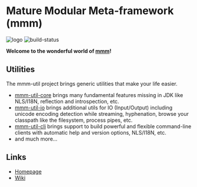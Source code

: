 # Mature Modular Meta-framework (mmm)

![logo](https://raw.github.com/m-m-m/mmm/master/src/site/resources/images/logo.png)
![build-status](https://travis-ci.org/m-m-m/util.svg?branch=master)

**Welcome to the wonderful world of [mmm](http://m-m-m.sourceforge.net/index.html)!**

## Utilities

The mmm-util project brings generic utilities that make your life easier.

* [mmm-util-core](mmm-util-core) brings many fundamental features missing in JDK like NLS/I18N, reflection and introspection, etc.
* [mmm-util-io](mmm-util-io) brings additional utils for IO (Input/Output) including unicode encoding detection while streaming, hyphenation, browse your classpath like the filesystem, process pipes, etc.
* [mmm-util-cli](mmm-util-cli) brings support to build powerful and flexible command-line clients with automatic help and version options, NLS/I18N, etc.
* and much more...

## Links

* [Homepage](http://m-m-m.sourceforge.net/mmm-util/index.html)
* [Wiki](../../wiki)